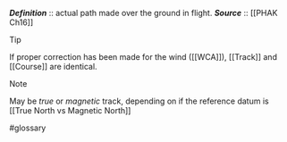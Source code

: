 ***Definition***    :: actual path made over the ground in flight.
***Source***         :: [[PHAK Ch16]]

> [!tip]
> If proper correction has been made for the wind ([[WCA]]), [[Track]] and [[Course]] are identical.

> [!note] 
> May be *true* or *magnetic* track, depending on if the reference datum is [[True North vs Magnetic North]]

#glossary